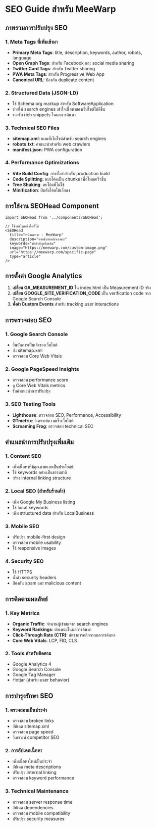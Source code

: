 # SEO Guide สำหรับ MeeWarp

## ภาพรวมการปรับปรุง SEO

### 1. Meta Tags ที่เพิ่มเข้ามา
- **Primary Meta Tags**: title, description, keywords, author, robots, language
- **Open Graph Tags**: สำหรับ Facebook และ social media sharing
- **Twitter Card Tags**: สำหรับ Twitter sharing
- **PWA Meta Tags**: สำหรับ Progressive Web App
- **Canonical URL**: ป้องกัน duplicate content

### 2. Structured Data (JSON-LD)
- ใช้ Schema.org markup สำหรับ SoftwareApplication
- ช่วยให้ search engines เข้าใจเนื้อหาของเว็บไซต์ได้ดีขึ้น
- รองรับ rich snippets ในผลการค้นหา

### 3. Technical SEO Files
- **sitemap.xml**: แผนที่เว็บไซต์สำหรับ search engines
- **robots.txt**: คำแนะนำสำหรับ web crawlers
- **manifest.json**: PWA configuration

### 4. Performance Optimizations
- **Vite Build Config**: การตั้งค่าสำหรับ production build
- **Code Splitting**: แบ่งโค้ดเป็น chunks เพื่อโหลดเร็วขึ้น
- **Tree Shaking**: ลบโค้ดที่ไม่ใช้
- **Minification**: บีบอัดโค้ดให้เล็กลง

## การใช้งาน SEOHead Component

```tsx
import SEOHead from '../components/SEOHead';

// ใช้งานในหน้าใดก็ได้
<SEOHead
  title="หน้าเฉพาะ - MeeWarp"
  description="คำอธิบายหน้าเฉพาะ"
  keywords="คำสำคัญเพิ่มเติม"
  image="https://meewarp.com/custom-image.png"
  url="https://meewarp.com/specific-page"
  type="article"
/>
```

## การตั้งค่า Google Analytics

1. **เปลี่ยน GA_MEASUREMENT_ID** ใน index.html เป็น Measurement ID จริง
2. **เปลี่ยน GOOGLE_SITE_VERIFICATION_CODE** เป็น verification code จาก Google Search Console
3. **ตั้งค่า Custom Events** สำหรับ tracking user interactions

## การตรวจสอบ SEO

### 1. Google Search Console
- ยืนยันการเป็นเจ้าของเว็บไซต์
- ส่ง sitemap.xml
- ตรวจสอบ Core Web Vitals

### 2. Google PageSpeed Insights
- ตรวจสอบ performance score
- ดู Core Web Vitals metrics
- รับคำแนะนำการปรับปรุง

### 3. SEO Testing Tools
- **Lighthouse**: ตรวจสอบ SEO, Performance, Accessibility
- **GTmetrix**: วิเคราะห์ความเร็วเว็บไซต์
- **Screaming Frog**: ตรวจสอบ technical SEO

## คำแนะนำการปรับปรุงเพิ่มเติม

### 1. Content SEO
- เพิ่มเนื้อหาที่มีคุณภาพและเป็นประโยชน์
- ใช้ keywords อย่างเป็นธรรมชาติ
- สร้าง internal linking structure

### 2. Local SEO (สำหรับร้านค้า)
- เพิ่ม Google My Business listing
- ใช้ local keywords
- เพิ่ม structured data สำหรับ LocalBusiness

### 3. Mobile SEO
- ปรับปรุง mobile-first design
- ตรวจสอบ mobile usability
- ใช้ responsive images

### 4. Security SEO
- ใช้ HTTPS
- ตั้งค่า security headers
- ป้องกัน spam และ malicious content

## การติดตามผลลัพธ์

### 1. Key Metrics
- **Organic Traffic**: จำนวนผู้เข้าชมจาก search engines
- **Keyword Rankings**: ตำแหน่งในผลการค้นหา
- **Click-Through Rate (CTR)**: อัตราการคลิกจากผลการค้นหา
- **Core Web Vitals**: LCP, FID, CLS

### 2. Tools สำหรับติดตาม
- Google Analytics 4
- Google Search Console
- Google Tag Manager
- Hotjar (สำหรับ user behavior)

## การบำรุงรักษา SEO

### 1. ตรวจสอบเป็นประจำ
- ตรวจสอบ broken links
- อัปเดต sitemap.xml
- ตรวจสอบ page speed
- วิเคราะห์ competitor SEO

### 2. การอัปเดตเนื้อหา
- เพิ่มเนื้อหาใหม่เป็นประจำ
- อัปเดต meta descriptions
- ปรับปรุง internal linking
- ตรวจสอบ keyword performance

### 3. Technical Maintenance
- ตรวจสอบ server response time
- อัปเดต dependencies
- ตรวจสอบ mobile compatibility
- ปรับปรุง security measures
